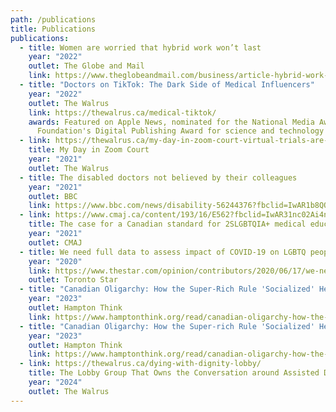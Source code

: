 ```yaml
---
path: /publications
title: Publications
publications:
  - title: Women are worried that hybrid work won’t last
    year: "2022"
    outlet: The Globe and Mail
    link: https://www.theglobeandmail.com/business/article-hybrid-work-women-career-family/
  - title: "Doctors on TikTok: The Dark Side of Medical Influencers"
    year: "2022"
    outlet: The Walrus
    link: https://thewalrus.ca/medical-tiktok/
    awards: Featured on Apple News, nominated for the National Media Awards
      Foundation's Digital Publishing Award for science and technology
  - link: https://thewalrus.ca/my-day-in-zoom-court-virtual-trials-are-a-better-option-for-sexual-assault-survivors/
    title: My Day in Zoom Court
    year: "2021"
    outlet: The Walrus
  - title: The disabled doctors not believed by their colleagues
    year: "2021"
    outlet: BBC
    link: https://www.bbc.com/news/disability-56244376?fbclid=IwAR1b8QOQQIntwAvZtqjwYGN27GjCgGR2iRoEMucpOmfXN6F3hXXAs4mCmkc
  - link: https://www.cmaj.ca/content/193/16/E562?fbclid=IwAR31nc02Ai4nZWYDhzsHxLWQJdwwH7F4bYe6kwrHOTEealNZreUHGlA8esM
    title: The case for a Canadian standard for 2SLGBTQIA+ medical education
    year: "2021"
    outlet: CMAJ
  - title: We need full data to assess impact of COVID-19 on LGBTQ people
    year: "2020"
    link: https://www.thestar.com/opinion/contributors/2020/06/17/we-need-full-data-to-assess-impact-of-covid-19-on-lgbtq-people.html
    outlet: Toronto Star
  - title: "Canadian Oligarchy: How the Super-Rich Rule 'Socialized' Healthcare"
    year: "2023"
    outlet: Hampton Think
    link: https://www.hamptonthink.org/read/canadian-oligarchy-how-the-super-rich-rule-socialized-healthcare
  - title: "Canadian Oligarchy: How the Super-rich Rule 'Socialized' Healthcare"
    year: "2023"
    outlet: Hampton Think
    link: https://www.hamptonthink.org/read/canadian-oligarchy-how-the-super-rich-rule-socialized-healthcare
  - link: https://thewalrus.ca/dying-with-dignity-lobby/
    title: The Lobby Group That Owns the Conversation around Assisted Deaths
    year: "2024"
    outlet: The Walrus
---
```

